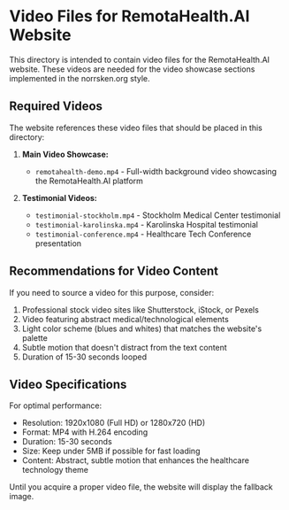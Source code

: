 # Video Files for RemotaHealth.AI Website

This directory is intended to contain video files for the RemotaHealth.AI website. These videos are needed for the video showcase sections implemented in the norrsken.org style.

## Required Videos

The website references these video files that should be placed in this directory:

1. **Main Video Showcase:**
   - `remotahealth-demo.mp4` - Full-width background video showcasing the RemotaHealth.AI platform

2. **Testimonial Videos:**
   - `testimonial-stockholm.mp4` - Stockholm Medical Center testimonial
   - `testimonial-karolinska.mp4` - Karolinska Hospital testimonial
   - `testimonial-conference.mp4` - Healthcare Tech Conference presentation

## Recommendations for Video Content

If you need to source a video for this purpose, consider:

1. Professional stock video sites like Shutterstock, iStock, or Pexels
2. Video featuring abstract medical/technological elements
3. Light color scheme (blues and whites) that matches the website's palette
4. Subtle motion that doesn't distract from the text content
5. Duration of 15-30 seconds looped

## Video Specifications

For optimal performance:

- Resolution: 1920x1080 (Full HD) or 1280x720 (HD)
- Format: MP4 with H.264 encoding
- Duration: 15-30 seconds
- Size: Keep under 5MB if possible for fast loading
- Content: Abstract, subtle motion that enhances the healthcare technology theme

Until you acquire a proper video file, the website will display the fallback image.

